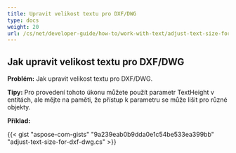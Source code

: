 ```yaml
---
title: Upravit velikost textu pro DXF/DWG
type: docs
weight: 20
url: /cs/net/developer-guide/how-to/work-with-text/adjust-text-size-for-dxf-dwg/
---
```


## **Jak upravit velikost textu pro DXF/DWG**

**Problém:** Jak upravit velikost textu pro DXF/DWG.

**Tipy:** Pro provedení tohoto úkonu můžete použít parametr TextHeight v entitách, ale mějte na paměti, že přístup k parametru se může lišit pro různé objekty.

**Příklad:**

{{< gist "aspose-com-gists" "9a239eab0b9dda0e1c54be533ea399bb" "adjust-text-size-for-dxf-dwg.cs" >}}
